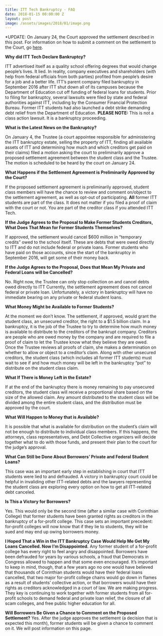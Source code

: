 ```yaml
---
title: ITT Tech Bankruptcy - FAQ
date: 2018-01-15 00:00:00 Z
layout: post
image: /assets/images/2018/01/image.png
---
```


*UPDATE: On January 24, the Court approved the settlement described in this post. For information on how to submit a comment on the settlement to the Court, go [here](http://docs.google.com/document/d/1H0xr8htYBXtdpBoIxT4J5-fZvM5lfQLmsG2abj_g7zE/edit). 

**Why did ITT Tech Declare Bankruptcy?**

ITT advertised itself as a quality school offering degrees that would change people’s lives. It lied. In reality, company executives and shareholders (with help from federal officials from both parties) profited from people’s desire for a job and a better life. ITT’s parent company filed bankruptcy in September 2016 after ITT shut down all of its campuses because the Department of Education cut off funding of federal loans for students. Prior to filing for bankruptcy, several lawsuits were filed by state and federal authorities against ITT, including by the Consumer Financial Protection Bureau. Former ITT students had also launched a debt strike demanding debt relief from the Department of Education. **PLEASE NOTE:** This is not a class action lawsuit. It is a bankruptcy proceeding. 

**What is the Latest News on the Bankruptcy?**

On January 4, the Trustee (a court appointee responsible for administering the ITT bankruptcy estate, selling the property of ITT, finding all available assets of ITT and determining how much and which creditors get paid on their claims) filed a motion asking the court to preliminarily approve a proposed settlement agreement between the student class and the Trustee.  The motion is scheduled to be heard by the court on January 24. 

**What Happens if the Settlement Agreement is Preliminarily Approved by the Court?**

If the proposed settlement agreement is preliminarily approved, student class members will have the chance to review and comment on/object to the settlement agreement, as well as opt-out of participating. **All** former ITT students are part of the class. It does not matter if you filed a proof of claim with the court or not. You are part of the creditor class if you attended ITT Tech. 

**If the Judge Agrees to the Proposal to Make Former Students Creditors, What Does That Mean for Former Students Themselves?**

If approved, the settlement would cancel $600 million in “temporary credits” owed to the school itself. These are debts that were owed directly to ITT and do not include federal or private loans. Former students who have paid on those accounts, since the start of the bankruptcy in September 2016, will get some of their money back.
 
**If the Judge Agrees to the Proposal, Does that Mean My Private and Federal Loans will be Cancelled?**

No. Right now, the Trustee can only stop collection on and cancel debts owed directly to ITT Currently, the settlement agreement does not cancel federal or private loan. Unfortunately, a victory in bankruptcy will have no immediate bearing on any private or federal student loans. 
 
**What Money Might be Available to Former Students?**

At the moment we don’t know. The settlement, if approved, would grant the student class, an unsecured creditor, the right to a $1.5 billion claim. In a bankruptcy, it is the job of the Trustee to try to determine how much money is available to distribute to the creditors of the bankrupt company. Creditors are people who are owed money by the company and are required to file a proof of claim to let the Trustee know what they believe they are owed. Once the Trustee reviews all proofs of claim, she makes a determination on whether to allow or object to a creditor’s claim. Along with other unsecured creditors, the student class (which includes all former ITT students) must wait to see if and how much money will be left in the bankruptcy “pot” to distribute on the student class claim. 

**What If There is Money Left in the Estate?**

If at the end of the bankruptcy there is money remaining to pay unsecured creditors, the student class will receive a proportional share based on the size of the allowed claim. Any amount distributed to the student class will be divided among the entire student class, and the distribution must be approved by the court. 

**What Will Happen to Money that is Available?**

It is possible that what is available for distribution on the student’s claim will not be enough to distribute to individual class members. If this happens, the attorneys, class representatives, and Debt Collective organizers will decide together what to do with those funds, and present their plan to the court for the judge’s approval.
 
**What Can Still be Done About Borrowers’ Private and Federal Student Loans?**

This case was an important early step in establishing in court that ITT students were lied to and defrauded. A victory in bankruptcy court could be helpful in invaliding other ITT-related debts and the lawyers representing the student class are exploring every option on how to get all ITT-related debt canceled. 
 
**Is This a Victory for Borrowers?**

Yes. This would only be the second time (after a similar case with Corinthian College) that former students have been granted rights as creditors in the bankruptcy of a for-profit college. This case sets an important precedent: for-profit colleges will now know that if they lie to students, they will be sued and may end up owing borrowers money. 
 
**I Hoped That a Win in the ITT Bankruptcy Case Would Help Me Get My Loans Cancelled. Now I’m Disappointed.**
Any former student of a for-profit college has every right to feel angry and disappointed. Borrowers have been defrauded for years by various schools, a fraud that Democrats in Congress allowed to happen and that some even encouraged. It’s important to keep in mind, though, that a few years ago no one would have believed that thousands of Corinthian students would have their federal loans cancelled, that two major for-profit college chains would go down in flames as a result of students’ collective action, or that borrowers would have their rights as creditors acknowledged in a court of law. We are making progress. They key is continuing to work together with former students from all for-profit schools to demand federal and private loan relief, the closure of all scam colleges, and free public higher education for all. 

**Will Borrowers Be Given a Chance to Comment on the Proposed Settlement?**
Yes. After the judge approves the settlement (a decision that is expected this month), former students will be given a chance to comment on it. We will post information on this page. 

